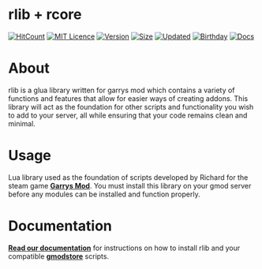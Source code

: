 # rlib + rcore

[![HitCount](http://hits.dwyl.io/iamrichardt/rlib-stats-interface.svg)](http://hits.dwyl.io/iamrichardt/rlib)
[![MIT Licence](https://img.shields.io/badge/license-MIT-blue.svg)](https://opensource.org/licenses/mit-license.php)
[![Version](https://img.shields.io/github/v/release/im-richard/rlib.svg?color=CA5DC3)](https://rlib.io)
[![Size](https://img.shields.io/github/repo-size/im-richard/rlib.svg?color=%23FF1B67&label=size&logo=lua)](https://get.rlib.io)
[![Updated](https://img.shields.io/github/last-commit/im-richard/rlib.svg?label=updated)](https://rlib.io)
[![Birthday](https://img.shields.io/badge/birthday-march%202019-%230C743D.svg?color=%230C743D&label=birthday&logo=cakephp&logoColor=white)](https://rlib.io)
[![Docs](https://img.shields.io/badge/docs-view-orange.svg)](https://docs.rlib.io)

# About
rlib is a glua library written for garrys mod which contains a variety of functions and features that allow for easier ways of creating addons. This library will act as the foundation for other scripts and functionality you wish to add to your server, all while ensuring that your code remains clean and minimal.

# Usage
Lua library used as the foundation of scripts developed by Richard for the steam game **[Garrys Mod](https://store.steampowered.com/app/4000/Garrys_Mod/)**. 
You must install this library on your gmod server before any modules can be installed and function properly.

# Documentation
**[Read our documentation](https://docs.rlib.io/)** for instructions on how to install rlib and your compatible **[gmodstore](https://gmodstore.com/)** scripts.
